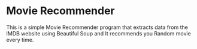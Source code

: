 # Movie Recommender
This is a simple Movie Recommender program that extracts data from the IMDB website using Beautiful Soup and It recommends you Random movie every time.
